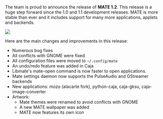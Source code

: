 <!--
.. link:
.. description:
.. tags: News,Releases
.. date: 2012-04-16 03:48:11
.. title: MATE 1.2 released
.. slug: 20120416mate-1-2-released
-->

The team is proud to announce the release of **MATE 1.2**. This release is a huge step forward 
since the 1.0 and 1.1 development releases. MATE is more stable than ever and it includes support 
for many more applications, applets and backends. 

![](/wp-content/uploads/2012/04/mate-about-1.2.0-300x207.png)

Here are the main changes and improvements in this release:

  * Numerous bug fixes
  * All conflicts with GNOME were fixed
  * All configuration files were moved to `~/.config/mate`
  * An undo/redo feature was added in Caja
  * Libmate's mate-open command is now faster to open applications.
  * Mate settings daemon now supports the PulseAudio and GStreamer backends
  * New applications: mozo (alacarte fork), python-caja, caja-gksu, caja-image-converter
  * Artwork:
    * Mate themes were renamed to avoid conflicts with GNOME
    * A new MATE wallpaper was added
    * MATE now features its own icon

